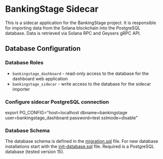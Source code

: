 # BankingStage Sidecar
This is a sidecar application for the BankingStage project. It is responsible for importing data from the Solana blockchain into the PostgreSQL database.
Data is retrieved via Solana RPC and Geysers gRPC API.

## Database Configuration
### Database Roles
* `bankingstage_dashboard` - read-only access to the database for the dashboard web application
* `bankingstage_sidecar` - write access to the database for the sidecar importer

### Configure sidecar PostgreSQL connection
export PG_CONFIG="host=localhost dbname=bankingstage user=bankingstage_dashboard password=test sslmode=disable"

### Database Schema
The database schema is defined in the [migration.sql](migration.sql) file.
For new database installations start with the [init-database.sql](init-database.sql) file.
Required is a PostgreSQL database (tested version 15).


